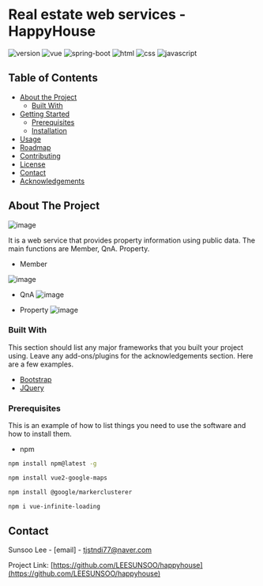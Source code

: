 # Real estate web services - HappyHouse

<p>
 
</p>

![version](https://img.shields.io/badge/version-0.0.1-orange?)
![vue](https://img.shields.io/badge/vue-3.0.0-blue?logo=Vue.js)
![spring-boot](https://img.shields.io/badge/springboot-4.0.0-yellow?logo=spring)
![html](https://img.shields.io/badge/html-html5-red?logo=html5)
![css](https://img.shields.io/badge/css-css3-red?logo=css3)
![javascript](https://img.shields.io/badge/javascript-es6-yellowgreen?logo=javascript)

<!-- TABLE OF CONTENTS -->
## Table of Contents

* [About the Project](#about-the-project)
  * [Built With](#built-with)
* [Getting Started](#getting-started)
  * [Prerequisites](#prerequisites)
  * [Installation](#installation)
* [Usage](#usage)
* [Roadmap](#roadmap)
* [Contributing](#contributing)
* [License](#license)
* [Contact](#contact)
* [Acknowledgements](#acknowledgements)



<!-- ABOUT THE PROJECT -->
## About The Project
![image](https://user-images.githubusercontent.com/41406752/85376676-fdf7dc00-b572-11ea-8cea-e73101df1665.png)

It is a web service that provides property information using public data.
The main functions are Member, QnA. Property.

* Member

![image](https://user-images.githubusercontent.com/41406752/85377172-a60da500-b573-11ea-9df9-f0c208e16f17.png)


* QnA
![image](https://user-images.githubusercontent.com/41406752/85398330-07437180-b590-11ea-8e9e-ed5c4ef34024.png)


* Property
![image](https://user-images.githubusercontent.com/41406752/85375878-e79d5080-b571-11ea-93f7-82d01a108ffa.png)



### Built With
This section should list any major frameworks that you built your project using. Leave any add-ons/plugins for the acknowledgements section. Here are a few examples.
* [Bootstrap](https://getbootstrap.com)
* [JQuery](https://jquery.com)


<!-- GETTING STARTED -->

### Prerequisites

This is an example of how to list things you need to use the software and how to install them.
* npm
```sh
npm install npm@latest -g
```
```sh
npm install vue2-google-maps
```
```sh
npm install @google/markerclusterer
```
```sh
npm i vue-infinite-loading
```

<!-- CONTACT -->
## Contact

Sunsoo Lee - [email] - tjstndi77@naver.com

Project Link: [https://github.com/LEESUNSOO/happyhouse](https://github.com/LEESUNSOO/happyhouse)

